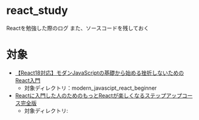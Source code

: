 # react_study

Reactを勉強した際のログ
また、ソースコードを残しておく

# 対象

 * [【React18対応】モダンJavaScriptの基礎から始める挫折しないためのReact入門](https://www.udemy.com/course/modern_javascipt_react_beginner/)
    * 対象ディレクトリ：modern_javascipt_react_beginner
 * [Reactに入門した人のためのもっとReactが楽しくなるステップアップコース完全版](https://www.udemy.comcourse/react_stepup)
    * 対象ディレクトリ:


